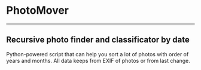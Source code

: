 PhotoMover  
===========
____
Recursive photo finder and classificator by date
---------

Python-powered script that can help you sort a lot of photos with order of years and months. All data keeps from EXIF of photos or from last change.
